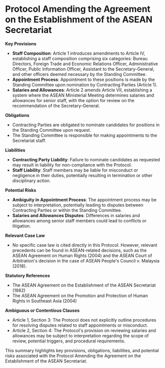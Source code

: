 **Protocol Amending the Agreement on the Establishment of the ASEAN Secretariat**
=====================================================================================

**Key Provisions**

*   **Staff Composition**: Article 1 introduces amendments to Article IV, establishing a staff composition comprising six categories: Bureau Directors, Foreign Trade and Economic Relations Officer, Administrative Officer, Public Information Officer, Assistant to the Secretary-General, and other officers deemed necessary by the Standing Committee.
*   **Appointment Process**: Appointment to these positions is made by the Standing Committee upon nomination by Contracting Parties (Article 1).
*   **Salaries and Allowances**: Article 2 amends Article VII, establishing a system where the ASEAN Ministerial Meeting determines salaries and allowances for senior staff, with the option for review on the recommendation of the Secretary-General.

**Obligations**

*   Contracting Parties are obligated to nominate candidates for positions in the Standing Committee upon request.
*   The Standing Committee is responsible for making appointments to the Secretariat staff.

**Liabilities**

*   **Contracting Party Liability**: Failure to nominate candidates as requested may result in liability for non-compliance with the Protocol.
*   **Staff Liability**: Staff members may be liable for misconduct or negligence in their duties, potentially resulting in termination or other disciplinary action.

**Potential Risks**

*   **Ambiguity in Appointment Process**: The appointment process may be subject to interpretation, potentially leading to disputes between Contracting Parties or within the Standing Committee.
*   **Salaries and Allowances Disputes**: Differences in salaries and allowances among senior staff members could lead to conflicts or litigation.

**Relevant Case Law**

*   No specific case law is cited directly in this Protocol. However, relevant precedents can be found in ASEAN-related decisions, such as the ASEAN Agreement on Human Rights (2004) and the ASEAN Court of Arbitration's decision in the case of ASEAN People's Council v. Malaysia (2018).

**Statutory References**

*   The ASEAN Agreement on the Establishment of the ASEAN Secretariat (1982)
*   The ASEAN Agreement on the Promotion and Protection of Human Rights in Southeast Asia (2004)

**Ambiguous or Contentious Clauses**

*   Article 1, Section 3: The Protocol does not explicitly outline procedures for resolving disputes related to staff appointments or misconduct.
*   Article 2, Section 4: The Protocol's provision on reviewing salaries and allowances may be subject to interpretation regarding the scope of review, potential triggers, and procedural requirements.

This summary highlights key provisions, obligations, liabilities, and potential risks associated with the Protocol Amending the Agreement on the Establishment of the ASEAN Secretariat.